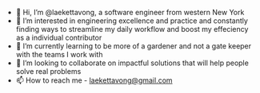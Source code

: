- 👋 Hi, I’m @laekettavong, a software engineer from western New York
- 👀 I’m interested in engineering excellence and practice and constantly finding ways to streamline my daily workflow and boost my effeciency as a individual contributor
- 🌱 I’m currently learning to be more of a gardener and not a gate keeper with the teams I work with
- 💞️ I’m looking to collaborate on impactful solutions that will help people solve real problems
- 📫 How to reach me - laekettavong@gmail.com

<!---
laekettavong/laekettavong is a ✨ special ✨ repository because its `README.md` (this file) appears on your GitHub profile.
You can click the Preview link to take a look at your changes.
--->
